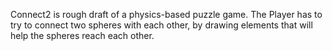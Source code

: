 Connect2 is rough draft of a physics-based puzzle game.
The Player has to try to connect two spheres with each other, by drawing elements that will help the spheres reach each other.
